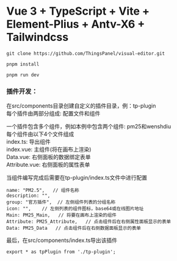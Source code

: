 # Vue 3 + TypeScript + Vite + Element-Plius + Antv-X6 + Tailwindcss


`git clone https://github.com/ThingsPanel/visual-editor.git`

`pnpm install`

`pnpm run dev`

### 插件开发：
在src/components目录创建自定义的插件目录，例：tp-plugin  
每个插件由两部分组成:  配置文件和组件  

一个插件包含多个组件，例如本例中包含两个组件: pm25和wenshdiu  
每个组件由以下4个文件组成  
index.ts: 导出组件  
index.vue: 主组件(将在画布上渲染)  
Data.vue:  右侧面板的数据绑定表单  
Attribute.vue: 右侧面板的属性表单  

当组件编写完成后需要在tp-plugin/index.ts文件中进行配置
```
name: "PM2.5",   // 组件名称
description: "",
group: "官方插件",  // 左侧组件列表的分组名称
icon: "",    // 左侧列表的组件图标，base64或在线图片地址
Main: PM25_Main,   // 将要在画布上渲染的组件
Attribute: PM25_Attribute,   // 点击组件后在右侧属性面板显示的表单
Data: PM25_Data   // 点击组件后在右侧数据面板显示的表单
```

最后，在src/components/index.ts导出该插件
```
export * as tpPlugin from './tp-plugin';
```


